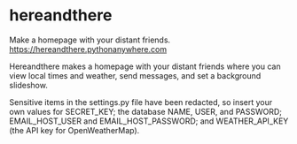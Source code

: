 # hereandthere
Make a homepage with your distant friends. https://hereandthere.pythonanywhere.com

Hereandthere makes a homepage with your distant friends where you can view
local times and weather, send messages, and set a background slideshow.

Sensitive items in the settings.py file have been redacted, so insert your own
values for SECRET_KEY; the database NAME, USER, and PASSWORD; EMAIL_HOST_USER
and EMAIL_HOST_PASSWORD; and WEATHER_API_KEY (the API key for OpenWeatherMap).
